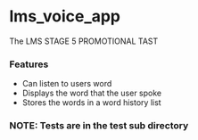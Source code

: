 # lms_voice_app
The LMS STAGE 5 PROMOTIONAL TAST

### Features
- Can listen to users word
- Displays the word that the user spoke
- Stores the words in a word history list

### NOTE: Tests are in the test sub directory

<!-- - [Cookbook: Useful Flutter samples](https://docs.flutter.dev/cookbook) -->
